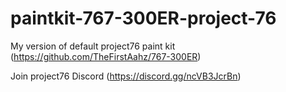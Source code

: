 # paintkit-767-300ER-project-76

My version of default project76 paint kit (https://github.com/TheFirstAahz/767-300ER)

Join project76 Discord (https://discord.gg/ncVB3JcrBn)
